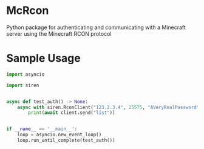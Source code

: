 # McRcon
Python package for authenticating and communicating with a Minecraft server using the Minecraft RCON protocol

# Sample Usage
```python
import asyncio

import siren


async def test_auth() -> None:
    async with siren.RconClient("123.2.3.4", 25575, "AVeryRealPassword") as client:
        print(await client.send("list"))


if __name__ == '__main__':
    loop = asyncio.new_event_loop()
    loop.run_until_complete(test_auth())

```
